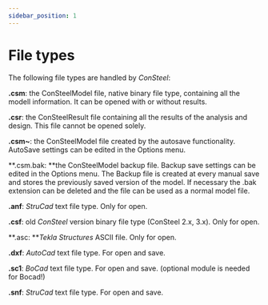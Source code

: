 ```yaml
---
sidebar_position: 1
---
```

# File types

The following file types are handled by _ConSteel_:

<!-- /wp:paragraph -->

<!-- wp:paragraph -->

**.csm**: the ConSteelModel file, native binary file type, containing all the modell information. It can be opened with or without results.

<!-- /wp:paragraph -->

<!-- wp:paragraph -->

**.csr**: the ConSteelResult file containing all the results of the analysis and design. This file cannot be opened solely.

<!-- /wp:paragraph -->

<!-- wp:paragraph -->

**.csm~**: the ConSteelModel file created by the autosave functionality. AutoSave settings can be edited in the Options menu.

<!-- /wp:paragraph -->

<!-- wp:paragraph -->

**.csm.bak: **the ConSteelModel backup file. Backup save settings can be edited in the Options menu. The Backup file is created at every manual save and stores the previously saved version of the model. If necessary the .bak extension can be deleted and the file can be used as a normal model file.

<!-- /wp:paragraph -->

<!-- wp:paragraph -->

**.anf**: _StruCad_ text file type. Only for open.

<!-- /wp:paragraph -->

<!-- wp:paragraph -->

**.csf**: old _ConSteel_ version binary file type (ConSteel 2.x, 3.x). Only for open.

<!-- /wp:paragraph -->

<!-- wp:paragraph -->

**.asc: **_Tekla Structures_ ASCII file. Only for open.

<!-- /wp:paragraph -->

<!-- wp:paragraph -->

**.dxf**: _AutoCad_ text file type. For open and save.

<!-- /wp:paragraph -->

<!-- wp:paragraph -->

**.sc1**: _BoCad_ text file type. For open and save. (optional module is needed for Bocad!)

<!-- /wp:paragraph -->

<!-- wp:paragraph -->

**.snf**: _StruCad_ text file type. For open and save.

<!-- /wp:paragraph -->
